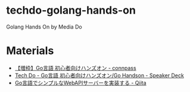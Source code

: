 # techdo-golang-hands-on
Golang Hands On by Media Do

# Materials
- [【増枠】Go言語 初心者向けハンズオン \- connpass](https://techdo.connpass.com/event/100306/)
- [Tech Do \- Go言語 初心者向けハンズオン/Go Handson \- Speaker Deck](https://speakerdeck.com/kentfordev/go-handson)
- [Go言語でシンプルなWebAPIサーバーを実装する \- Qiita](https://qiita.com/yukpiz/items/64e2874fd37a9dc7365d)